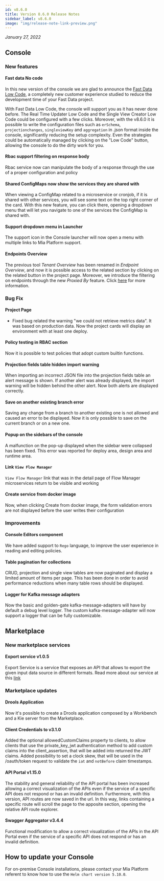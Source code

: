 ```yaml
---
id: v8.6.0
title: Version 8.6.0 Release Notes
sidebar_label: v8.6.0
image: "img/release-note-link-preview.png"
---
```


_January 27, 2022_

## Console

### New features

#### Fast data No code

In this new version of the console we are glad to announce the [Fast Data Low Code](../../fast_data/no_code_overview.md), a completely new customer experience studied to reduce the development time of your Fast Data project.

With Fast Data Low Code, the console will support you as it has never done before. The Real Time Updater Low Code and the Single View Creator Low Code could be configured with a few clicks. Moreover, with the v8.6.0 it is possible to write the configuration files such as `erSchema`, `projectionchanges`, `singleviewKey` and `aggregation` in .json format inside the console, significantly reducing the setup complexity.
Even the strategies could be automatically managed by clicking on the "Low Code" button, allowing the console to do the dirty work for you.  

#### Rbac support filtering on response body

Rbac service now can manipulate the body of a response through the use of a proper configuration and policy

#### Shared ConfigMaps now show the services they are shared with

When viewing a ConfigMap related to a microservice or cronjob, if it is shared with other services, you will see some text on the top right corner of the card. With this new feature, you can click there, opening a dropdown menu that will let you navigate to one of the services the ConfigMap is shared with.

#### Support dropdown menu in Launcher

The support icon in the Console launcher will now open a menu with multiple links to Mia Platform support.

#### Endpoints Overview

The previous tool *Tenant Overview* has been renamed in *Endpoint Overview*, and now it is possible access to the related section by clicking on the related button in the project page. Moreover, we introduce the filtering on endpoints through the new *Proxied By* feature. Click [here](../../development_suite/endpoint-overview/endpoint-overview) for more information. 

### Bug Fix

#### Project Page

- Fixed bug related the warning "we could not retrieve metrics data". It was based on production data. Now the project cards will display an environment with at least one deploy.

#### Policy testing in RBAC section

Now it is possible to test policies that adopt custom builtin functions.

#### Projection fields table hidden import warning

When importing an incorrect JSON file into the projection fields table an alert message is shown. If another alert was already displayed, the import warning will be hidden behind the other alert. Now both alerts are displayed correctly.

#### Save on another existing branch error

Saving any change from a branch to another existing one is not allowed and caused an error to be displayed. Now it is only possible to save on the current branch or on a new one.

#### Popup on the sidebars of the console

A malfunction on the pop-up displayed when the sidebar were collapsed has been fixed. This error was reported for deploy area, design area and runtime area.

#### Link `View Flow Manager`

`View Flow Manager` link that was in the detail page of Flow Manager microservices return to be visible and working

#### Create service from docker image

Now, when clicking Create from docker image, the form validation errors are not displayed before the user writes their configuration

### Improvements

#### Console Editors component

We have added support to `Rego` language, to improve the user experience in reading and editing policies.

#### Table pagination for collections

CRUD, projection and single view tables are now paginated and display a limited amount of items per page. This has been done in order to avoid performance reductions when many table rows should be displayed.

#### Logger for Kafka message adapters

Now the basic and golden-gate kafka-message-adapters will have by default a debug level logger.
The custom kafka-message-adapter will now support a logger that can be fully customizable.

## Marketplace

### New marketplace services

#### Export service v1.0.5

Export Service is a service that exposes an API that allows to export the given input data source in different formats.
Read more about our service at this [link](https://docs.mia-platform.eu/docs/runtime_suite/export-service/overview)

### Marketplace updates

#### Drools Application

Now it's possible to create a Drools application composed by a Workbench and a Kie server from the Marketplace.

#### Client Credentials to v3.1.0

Added the optional allowedCustomClaims property to clients, to allow clients that use the private_key_jwt authentication method to add custom claims into the client_assertion, that will be added into returned the JWT claims.
Added possibility to set a clock skew, that will be used in the /oauth/token request to validate the `iat` and `notBefore` claim timestamps.

#### API Portal v1.15.0

The stability and general reliability of the API portal has been increased allowing a correct visualization of the APIs even if the service of a specific API does not respond or has an invalid definition.
Furthermore, with this version, API routes are now saved in the url. In this way, links containing a specific route will scroll the page to the apposite section, opening the relative API route explorer.

#### Swagger Aggregator v3.4.4

Functional modification to allow a correct visualization of the APIs in the API Portal even if the service of a specific API does not respond or has an invalid definition.

## How to update your Console

For on-premise Console installations, please contact your Mia Platform referent to know how to use the `Helm chart version 5.10.0`.
